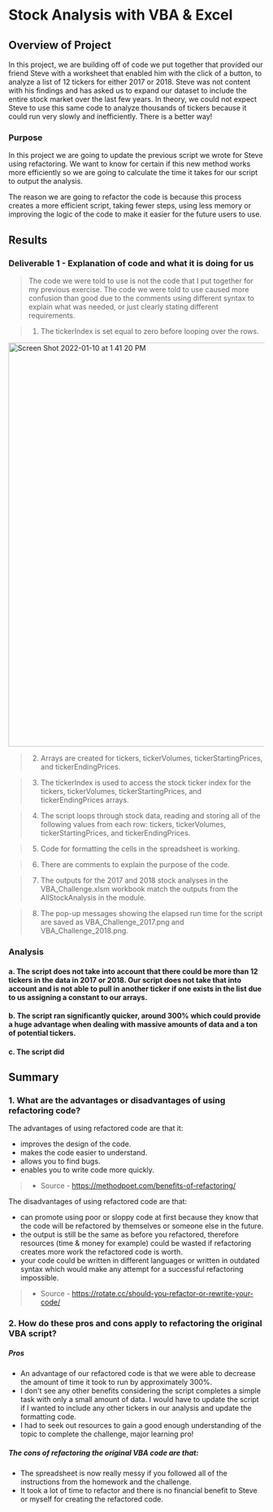 # **Stock Analysis with VBA & Excel**

## **Overview of Project**


In this project, we are building off of code we put together that provided our friend Steve with a worksheet that enabled him with the click of a button, to analyze a list of 12 tickers for either 2017 or 2018. Steve was not content with his findings and has asked us to expand our dataset to include the entire stock market over the last few years. In theory, we could not expect Steve to use this same code to analyze thousands of tickers because it could run very slowly and inefficiently. There is a better way!

### Purpose
In this project we are going to update the previous script we wrote for Steve using refactoring. We want to know for certain if this new method works more efficiently so we are going to calculate the time it takes for our script to output the analysis.

The reason we are going to refactor the code is because this process creates a more efficient script, taking fewer steps, using less memory or improving the logic of the code to make it easier for the future users to use.



## **Results**

### Deliverable 1 - Explanation of code and what it is doing for us

> The code we were told to use is not the code that I put together for my previous exercise. The code we were told to use caused more confusion than good due to the comments using different syntax to explain what was needed, or just clearly stating different requirements.

> 1. The tickerIndex is set equal to zero before looping over the rows.
<img width="794" alt="Screen Shot 2022-01-10 at 1 41 20 PM" src="https://user-images.githubusercontent.com/95602006/148866628-5a7dc63e-6f77-4b93-af11-f186d1ead54f.png">

> 2. Arrays are created for tickers, tickerVolumes, tickerStartingPrices, and tickerEndingPrices.

> 3. The tickerIndex is used to access the stock ticker index for the tickers, tickerVolumes, tickerStartingPrices, and tickerEndingPrices arrays.

> 4. The script loops through stock data, reading and storing all of the following values from each row: tickers, tickerVolumes, tickerStartingPrices, and tickerEndingPrices.

> 5. Code for formatting the cells in the spreadsheet is working.

> 6. There are comments to explain the purpose of the code.

> 7. The outputs for the 2017 and 2018 stock analyses in the VBA_Challenge.xlsm workbook match the outputs from the AllStockAnalysis in the module.

> 8. The pop-up messages showing the elapsed run time for the script are saved as VBA_Challenge_2017.png and VBA_Challenge_2018.png.

### Analysis
#### a. The script does not take into account that there could be more than 12 tickers in the data in 2017 or 2018. Our script does not take that into account and is not able to pull in another ticker if one exists in the list due to us assigning a constant to our arrays.
#### b. The script ran significantly quicker, around 300% which could provide a huge advantage when dealing with massive amounts of data and a ton of potential tickers.
#### c. The script did


## **Summary**

### 1. What are the advantages or disadvantages of using refactoring code?
The advantages of using refactored code are that it:
- improves the design of the code.
- makes the code easier to understand.
- allows you to find bugs.
- enables you to write code more quickly.
>- Source - https://methodpoet.com/benefits-of-refactoring/

The disadvantages of using refactored code are that:
- can promote using poor or sloppy code at first because they know that the code will be refactored by themselves or someone else in the future.
- the output is still be the same as before you refactored, therefore resources (time & money for example) could be wasted if refactoring creates more work the refactored code is worth.
- your code could be written in different languages or written in outdated syntax which would make any attempt for a successful refactoring impossible.
>- Source - https://rotate.cc/should-you-refactor-or-rewrite-your-code/

### 2. How do these pros and cons apply to refactoring the original VBA script?
##### Pros
- An advantage of our refactored code is that we were able to decrease the amount of time it took to run by approximately 300%.
- I don't see any other benefits considering the script completes a simple task with only a small amount of data. I would have to update the script if I wanted to include any other tickers in our analysis and update the formatting code.
- I had to seek out resources to gain a good enough understanding of the topic to complete the challenge, major learning pro!

##### The cons of refactoring the original VBA code are that:
- The spreadsheet is now really messy if you followed all of the instructions from the homework and the challenge.
- It took a lot of time to refactor and there is no financial benefit to Steve or myself for creating the refactored code.
